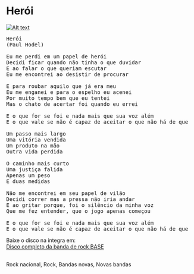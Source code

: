 # Herói

[![Alt text](https://img.youtube.com/vi/yEf3_AaMQVc/0.jpg)](https://www.youtube.com/watch?v=yEf3_AaMQVc)

<pre>
Herói
(Paul Hodel)

Eu me perdi em um papel de herói
Decidi ficar quando não tinha o que duvidar
E ao falar o que queriam escutar
Eu me encontrei ao desistir de procurar

E para roubar aquilo que já era meu
Eu me enganei e para o espelho eu acenei
Por muito tempo bem que eu tentei
Mas o chato de acertar foi quando eu errei

E o que for se foi e nada mais que sua voz além
E o que vale se não é capaz de aceitar o que não há de que

Um passo mais largo
Uma vitória vendida
Um produto na mão
Outra vida perdida

O caminho mais curto
Uma justiça falida
Apenas um peso
E duas medidas

Não me encontrei em seu papel de vilão
Decidi correr mas a pressa não iria andar
E ao gritar porque, foi o silêncio da minha voz
Que me fez entender, que o jogo apenas começou

E o que for se foi e nada mais que sua voz além
E o que vale se não é capaz de aceitar o que não há de que
</pre>

Baixe o disco na integra em:<br>
[Disco completo da banda de rock BASE](https://base.mus.br)<br><br>

Rock nacional, Rock, Bandas novas, Novas bandas
